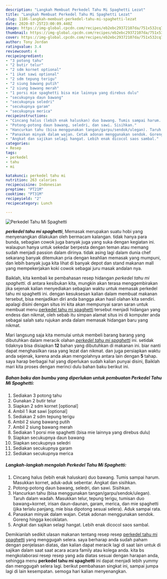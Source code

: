 ```yaml
---
description: "Langkah Membuat Perkedel Tahu Mi Spaghetti Lezat"
title: "Langkah Membuat Perkedel Tahu Mi Spaghetti Lezat"
slug: 1186-langkah-membuat-perkedel-tahu-mi-spaghetti-lezat
date: 2020-07-25T23:00:09.440Z
image: https://img-global.cpcdn.com/recipes/eb2ebc29372107da/751x532cq70/perkedel-tahu-mi-spaghetti-foto-resep-utama.jpg
thumbnail: https://img-global.cpcdn.com/recipes/eb2ebc29372107da/751x532cq70/perkedel-tahu-mi-spaghetti-foto-resep-utama.jpg
cover: https://img-global.cpcdn.com/recipes/eb2ebc29372107da/751x532cq70/perkedel-tahu-mi-spaghetti-foto-resep-utama.jpg
author: Tony Jordan
ratingvalue: 3.4
reviewcount: 4
recipeingredient:
- "3 potong tahu"
- "2 butir telur"
- "2 sdm kornet optional"
- "1 ikat sawi optional"
- "2 sdm tepung terigu"
- "2 siung bawang putih"
- "2 siung bawang merah"
- "1 porsi mie spaghetti bisa mie lainnya yang direbus dulu"
- "secukupnya daun bawang"
- "secukupnya seledri"
- "secukupnya garam"
- "secukupnya merica"
recipeinstructions:
- "Cincang halus (lebih enak haluskan) duo bawang. Tumis sampai harum. Masukkan kornet, aduk-aduk sebentar. Angkat dan sisihkan."
- "Potong-potong daun bawang, seledri, dan sawi. Sisihkan."
- "Hancurkan tahu (bisa menggunakan tangan/garpu/sendok/ulegan). Taruh dalam wadah. Masukkan telur, tepung terigu, tumisan duo bawang+kornet, irisan daun-daunan, garam, merica, dan mie spaghetti (jika terlalu panjang, mie bisa dipotong sesuai selera). Aduk sampai rata."
- "Panaskan minyak dalam wajan. Cetak adonan menggunakan sendok. Goreng hingga kecoklatan."
- "Angkat dan sajikan selagi hangat. Lebih enak dicocol saos sambal."
categories:
- Resep
tags:
- perkedel
- tahu
- mi

katakunci: perkedel tahu mi 
nutrition: 263 calories
recipecuisine: Indonesian
preptime: "PT21M"
cooktime: "PT31M"
recipeyield: "2"
recipecategory: Lunch

---
```



![Perkedel Tahu Mi Spaghetti](https://img-global.cpcdn.com/recipes/eb2ebc29372107da/751x532cq70/perkedel-tahu-mi-spaghetti-foto-resep-utama.jpg)

<b><i>perkedel tahu mi spaghetti</i></b>, Memasak merupakan suatu hobi yang menyenangkan dilakukan oleh bermacam kalangan. tidak hanya para bunda, sebagian cowok juga banyak juga yang suka dengan kegiatan ini. walaupun hanya untuk sekedar berpesta dengan teman atau memang sudah menjadi passion dalam dirinya. tidak asing lagi dalam dunia chef sekarang banyak ditemukan pria dengan keahlian memasak yang mumpuni, dan lebih banyak juga kita lihat di banyak depot dan stand makanan mall yang mempekerjakan koki cowok sebagai juru masak andalan nya.



Baiklah, kita kembali ke pembahasan resep hidangan <i>perkedel tahu mi spaghetti</i>. di antara kesibukan kita, mungkin akan terasa menggembirakan jika sejenak kalian menyediakan sebagian waktu untuk memasak perkedel tahu mi spaghetti ini. dengan kesuksesan kalian dalam membuat makanan tersebut, bisa menjadikan diri anda bangga akan hasil olahan kita sendiri. apalagi disini dengan situs ini kita akan mempunyai saran saran untuk membuat menu <u>perkedel tahu mi spaghetti</u> tersebut menjadi hidangan yang endess dan nikmat, oleh sebab itu simpan alamat situs ini di komputer anda sebagai salah satu rujukan anda dalam memasak hidangan baru yang nikmat.


Mari langsung saja kita memulai untuk membeli barang barang yang dibutuhkan dalam meracik olahan <u><i>perkedel tahu mi spaghetti</i></u> ini. setidak tidaknya bisa disiapkan <b>12</b> bahan yang dibutuhkan di makanan ini. biar nanti dapat menghasilkan rasa yang lezat dan nikmat. dan juga persiapkan waktu anda sejenak, karena anda akan mengolahnya antara lain dengan <b>5</b> tahap. saya harap berbagai hal yang diperlukan sudah kalian punyai disini, Baiklah mari kita proses dengan merinci dulu bahan baku berikut ini.

<!--inarticleads1-->

##### Bahan baku dan bumbu yang diperlukan untuk pembuatan Perkedel Tahu Mi Spaghetti:

1. Sediakan 3 potong tahu
1. Gunakan 2 butir telur
1. Siapkan 2 sdm kornet [optional]
1. Ambil 1 ikat sawi [optional]
1. Sediakan 2 sdm tepung terigu
1. Ambil 2 siung bawang putih
1. Ambil 2 siung bawang merah
1. Sediakan 1 porsi mie spaghetti (bisa mie lainnya yang direbus dulu)
1. Siapkan secukupnya daun bawang
1. Siapkan secukupnya seledri
1. Sediakan secukupnya garam
1. Sediakan secukupnya merica




<!--inarticleads2-->

##### Langkah-langkah mengolah Perkedel Tahu Mi Spaghetti:

1. Cincang halus (lebih enak haluskan) duo bawang. Tumis sampai harum. Masukkan kornet, aduk-aduk sebentar. Angkat dan sisihkan.
1. Potong-potong daun bawang, seledri, dan sawi. Sisihkan.
1. Hancurkan tahu (bisa menggunakan tangan/garpu/sendok/ulegan). Taruh dalam wadah. Masukkan telur, tepung terigu, tumisan duo bawang+kornet, irisan daun-daunan, garam, merica, dan mie spaghetti (jika terlalu panjang, mie bisa dipotong sesuai selera). Aduk sampai rata.
1. Panaskan minyak dalam wajan. Cetak adonan menggunakan sendok. Goreng hingga kecoklatan.
1. Angkat dan sajikan selagi hangat. Lebih enak dicocol saos sambal.




Demikianlah sedikit ulasan makanan tentang resep resep <u>perkedel tahu mi spaghetti</u> yang menggugah selera. saya berharap anda sudah paham dengan penjelasan diatas, dan kalian dapat meracik lagi di saat lain untuk di sajikan dalam saat saat acara acara family atau kolega anda. kita bs mengkolaborasi resep resep yang ada diatas sesuai dengan harapan anda, sehingga menu <b>perkedel tahu mi spaghetti</b> ini dapat menjadi lebih yummy dan menggugah selera lagi. berikut pembahasan singkat ini, sampai jumpa lagi di lain kesempatan. semoga hari kalian menyenangkan.
